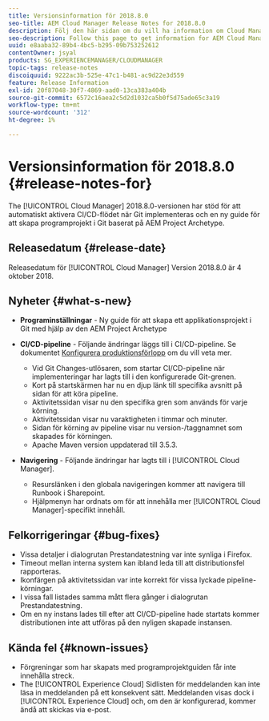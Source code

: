 ```yaml
---
title: Versionsinformation för 2018.8.0
seo-title: AEM Cloud Manager Release Notes for 2018.8.0
description: Följ den här sidan om du vill ha information om Cloud Manager version 2018.8.0.
seo-description: Follow this page to get information for AEM Cloud Manager Release 2018.8.0.
uuid: e8aaba32-89b4-4bc5-b295-09b753252612
contentOwner: jsyal
products: SG_EXPERIENCEMANAGER/CLOUDMANAGER
topic-tags: release-notes
discoiquuid: 9222ac3b-525e-47c1-b481-ac9d22e3d559
feature: Release Information
exl-id: 20f87048-30f7-4869-aad0-13ca383a404b
source-git-commit: 6572c16aea2c5d2d1032ca5b0f5d75ade65c3a19
workflow-type: tm+mt
source-wordcount: '312'
ht-degree: 1%

---
```


# Versionsinformation för 2018.8.0 {#release-notes-for}

The [!UICONTROL Cloud Manager] 2018.8.0-versionen har stöd för att automatiskt aktivera CI/CD-flödet när Git implementeras och en ny guide för att skapa programprojekt i Git baserat på AEM Project Archetype.

## Releasedatum {#release-date}

Releasedatum för [!UICONTROL Cloud Manager] Version 2018.8.0 är 4 oktober 2018.

## Nyheter {#what-s-new}

* **Programinställningar** - Ny guide för att skapa ett applikationsprojekt i Git med hjälp av den AEM Project Archetype

* **CI/CD-pipeline** - Följande ändringar läggs till i CI/CD-pipeline. Se dokumentet [Konfigurera produktionsförlopp](/help/using/production-pipelines.md) om du vill veta mer.

   * Vid Git Changes-utlösaren, som startar CI/CD-pipeline när implementeringar har lagts till i den konfigurerade Git-grenen.
   * Kort på startskärmen har nu en djup länk till specifika avsnitt på sidan för att köra pipeline.
   * Aktivitetssidan visar nu den specifika gren som används för varje körning.
   * Aktivitetssidan visar nu varaktigheten i timmar och minuter.
   * Sidan för körning av pipeline visar nu version-/taggnamnet som skapades för körningen.
   * Apache Maven version uppdaterad till 3.5.3.

* **Navigering** - Följande ändringar har lagts till i [!UICONTROL Cloud Manager].

   * Resurslänken i den globala navigeringen kommer att navigera till Runbook i Sharepoint.
   * Hjälpmenyn har ordnats om för att innehålla mer [!UICONTROL Cloud Manager]-specifikt innehåll.

## Felkorrigeringar {#bug-fixes}

* Vissa detaljer i dialogrutan Prestandatestning var inte synliga i Firefox.
* Timeout mellan interna system kan ibland leda till att distributionsfel rapporteras.
* Ikonfärgen på aktivitetssidan var inte korrekt för vissa lyckade pipeline-körningar.
* I vissa fall listades samma mått flera gånger i dialogrutan Prestandatestning.
* Om en ny instans lades till efter att CI/CD-pipeline hade startats kommer distributionen inte att utföras på den nyligen skapade instansen.

## Kända fel {#known-issues}

* Förgreningar som har skapats med programprojektguiden får inte innehålla streck.
* The [!UICONTROL Experience Cloud] Sidlisten för meddelanden kan inte läsa in meddelanden på ett konsekvent sätt. Meddelanden visas dock i [!UICONTROL Experience Cloud] och, om den är konfigurerad, kommer ändå att skickas via e-post.

